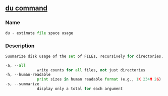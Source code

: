 ## [du command](https://linuxcommand.org/lc3_man_pages/du1.html)

### Name

```python
du - estimate file space usage
```

### Description

```python
Suumarize disk usage of the set of FILEs, recursively for directories.

-a, --all
              write counts for all files, not just directories
-h, --human-readable
              print sizes in human readable format (e.g., 1K 234M 2G)
-s, --summarize
              display only a total for each argument
```

